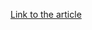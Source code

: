 [Link to the article](https://www.cisa.gov/news-events/alerts/2025/02/25/cisa-adds-two-known-exploited-vulnerabilities-catalog)
